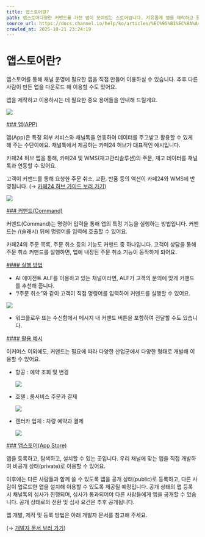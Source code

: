 ```yaml
---
title: 앱스토어란?
path: 앱스토어다양한 커맨드를 가진 앱이 모여있는 스토어입니다. 자유롭게 앱을 제작하고 등록할 수 있고, 다른 사람들이 등록한 앱을 연동해보실 수 있도록 제공될 예정이에요.5개의 아티클 > 앱스토어란?채널톡에서 사용할 수 있는 다양한 부가 기능이 담긴 앱을 설치할 수 있는 스토어에요.
source_url: https://docs.channel.io/help/ko/articles/%EC%95%B1%EC%8A%A4%ED%86%A0%EC%96%B4%EB%9E%80-dcbf543d
crawled_at: 2025-10-21 23:24:19
---
```


# 앱스토어란?

앱스토어를 통해 채널 운영에 필요한 앱을 직접 만들어 이용하실 수 있습니다. 추후 다른 사람이 만든 앱을 다운로드 해 이용할 수도 있어요.

앱을 제작하고 이용하시는 데 필요한 중요 용어들을 안내해 드릴게요.

![](https://cf.channel.io/document/spaces/6/articles/203/revisions/621/usermedia/6646efde967e81b0162a)

[### 앱(APP)](#앱(app))

앱(App)은 특정 외부 서비스와 채널톡을 연동하여 데이터를 주고받고 활용할 수 있게 해 주는 수단이에요. 채널톡에서 제공하는 카페24 허브가 대표적인 예시입니다.

카페24 허브 앱을 통해, 카페24 및 WMS(재고관리솔루션)의 주문, 재고 데이터를 채널톡과 연동할 수 있어요.

고객이 커맨드를 통해 요청한 주문 취소, 교환, 반품 등의 액션이 카페24와 WMS에 반영됩니다. (→ [카페24 허브 가이드 보러 가기](https://docs.channel.io/help/ko/articles/657238c6))

![](https://cf.channel.io/document/spaces/6/articles/203/revisions/621/usermedia/6646f0a42eb1eaa32b2c)

[### 커맨드(Command)](#커맨드(command))

커맨드(Command)는 명령어 입력을 통해 앱의 특정 기능을 실행하는 방법입니다. 커맨드는 /(슬래시) 뒤에 명령어를 입력해 호출할 수 있어요.

카페24의 주문 목록, 주문 취소 등의 기능도 커맨드 중 하나입니다. 고객이 상담을 통해 주문 취소 커맨드를 실행하면, 앱에 내장된 주문 취소 기능이 동작하게 되어요.

[#### 실행 방법](#실행-방법)

* AI 에이전트 ALF를 이용하고 있는 채널이라면, ALF가 고객의 문의에 맞게 커맨드를 추천해 줍니다.
* “/주문 취소”와 같이 고객이 직접 명령어를 입력하여 커맨드를 실행할 수 있어요.

![](https://cf.channel.io/document/spaces/6/articles/203/revisions/621/usermedia/6646f0e72121aa6e2e76)

* 워크플로우 또는 수신함에서 메시지 내 커맨드 버튼을 포함하여 전달할 수도 있습니다.

[#### 활용 예시](#활용-예시)

이커머스 이외에도, 커맨드는 필요에 따라 다양한 산업군에서 다양한 형태로 개발해 이용할 수 있어요.

* 항공 : 예약 조회 및 변경

  ![](https://cf.channel.io/document/spaces/6/articles/203/revisions/621/usermedia/6646f103ca9da9046017)
* 호텔 : 룸서비스 주문과 결제

  ![](https://cf.channel.io/document/spaces/6/articles/203/revisions/621/usermedia/6646f12a66b524fd8e34)
* 렌터카 업체 : 차량 예약과 결제

  ![](https://cf.channel.io/document/spaces/6/articles/203/revisions/621/usermedia/6646f1437ea28adce038)

[### 앱스토어(App Store)](#앱스토어(app-store))

앱을 등록하고, 탐색하고, 설치할 수 있는 곳입니다. 우리 채널에 맞는 앱을 직접 개발하여 비공개 상태(private)로 이용할 수 있어요.

이후에는 다른 사람들과 함께 쓸 수 있도록 앱을 공개 상태(public)로 등록하고, 다른 사람이 업로드한 앱을 설치해 이용할 수 있도록 제공될 예정입니다. 공개 상태의 앱 등록 시 채널톡의 심사가 진행되며, 심사가 통과되어야 다른 사람들에게 앱을 공개할 수 있습니다. 공개 상태로의 전환 및 심사 요건은 추후 공개됩니다.

앱 개발, 제작 및 등록 방법은 아래 개발자 문서를 참고해 주세요.

(→ [개발자 문서 보러 가기](https://developers.channel.io/reference/app-getting-started-kr))